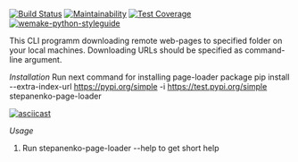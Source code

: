 [![Build Status](https://travis-ci.org/StepanenkoArtem/python-project-lvl3.svg?branch=master)](https://travis-ci.org/StepanenkoArtem/python-project-lvl3)
[![Maintainability](https://api.codeclimate.com/v1/badges/0c5f98e70a04ca23c02c/maintainability)](https://codeclimate.com/github/StepanenkoArtem/python-project-lvl3/maintainability)
[![Test Coverage](https://api.codeclimate.com/v1/badges/0c5f98e70a04ca23c02c/test_coverage)](https://codeclimate.com/github/StepanenkoArtem/python-project-lvl3/test_coverage)
[![wemake-python-styleguide](https://img.shields.io/badge/style-wemake-000000.svg)](https://github.com/wemake-services/wemake-python-styleguide)


This CLI programm downloading remote web-pages to specified folder on your local machines.
Downloading URLs should be specified as command-line argument.


*Installation*
Run next command for installing page-loader package
    pip install --extra-index-url https://pypi.org/simple -i https://test.pypi.org/simple stepanenko-page-loader

[![asciicast](https://asciinema.org/a/Z1mFs9J7p8cClZ3gC1WVBPvEM.svg)](https://asciinema.org/a/Z1mFs9J7p8cClZ3gC1WVBPvEM)

*Usage*

1. Run
    stepanenko-page-loader --help
to get short help

